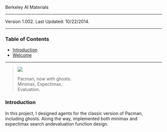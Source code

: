 Berkeley AI Materials    

-----------------------------

Version 1.002. Last Updated: 10/22/2014.

* * *

### Table of Contents

*   [Introduction](#Introduction)
*   [Welcome](#Welcome)

* * *

> ![](http://ai.berkeley.edu/projects/release/multiagent/v1/002/pacman_multi_agent.png)
> 
> Pacman, now with ghosts.  
> Minimax, Expectimax,  
> Evaluation.

### Introduction

In this project, I designed agents for the classic version of Pacman, including ghosts. Along the way, implemented both minimax and expectimax search andevaluation function design.

